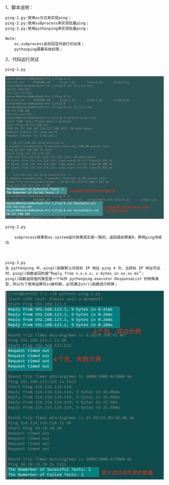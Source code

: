 1、脚本说明：

    ping-1.py:使用os方式来实现ping；
    ping-2.py:使用subprocess来实现批量ping；
    ping-3.py:使用pythonping来实现批量ping；
    
    Note: 
        os,subprocess会将回显内容打印出来；
        pythonping需要系统权限；
        
        

2、代码运行测试
        
    ping-1.py
        
    
![Ping-1.jpg](Ping-1.jpg)

    ping-2.py
    
        subprocess效果和os.system运行效果其实是一致的，返回值如果是0，表明ping测成功

    

    ping-3.py
    在 pythonping 中，ping()函数默认对目标 IP 地址 ping 4 次，当目标 IP 地址可达时，ping()函数返回的是“Reply from x.x.x.x, x bytes in xx.xx ms”；
    ping()函数返回值的类型是一个叫作 pythonping.executor.ResponseList 的特殊类型，所以为了使用运算符in做判断，必须通过str()函数进行转换；

![Ping-3.jpg](Ping-3.jpg)




    
    
